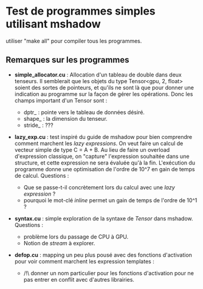 # Test de programmes simples utilisant mshadow
utiliser "make all" pour compiler tous les programmes. 

## Remarques sur les programmes
- **simple_allocator.cu** : Allocation d'un tableau de double dans deux tenseurs.
Il semblerait que les objets du type Tensor<gpu, 2, float> soient des sortes de pointeurs, et qu'ils ne sont là que pour donner une indication au programme sur la façon de gérer les opérations. Donc les champs important d'un Tensor sont :
  - dptr_ : pointe vers le tableau de données désiré.
  - shape_ : la dimension du tenseur.
  - stride_ : ???

- **lazy_exp.cu** : test inspiré du guide de mshadow pour bien comprendre comment marchent les *lazy expressions*. On veut faire un calcul de vecteur simple de type C = A + B. Au lieu de faire un overload d'expression classique, on "capture" l'expression souhaitée dans une structure, et cette expression ne sera évaluée qu'à la fin. L'exécution du programme donne une optimisation de l'ordre de 10^7 en gain de temps de calcul. Questions :
  - Que se passe-t-il concrètement lors du calcul avec une *lazy expression* ?
  - pourquoi le mot-clé *inline* permet un gain de temps de l'ordre de 10^1 ?
  
- **syntax.cu** : simple exploration de la syntaxe de *Tensor* dans mshadow. 
  Questions :
    - problème lors du passage de CPU à GPU. 
    - Notion de *stream* à explorer.
    
 - **defop.cu** : mapping un peu plus pousé avec des fonctions d'activation pour voir comment marchent les expression templates :
    - /!\ donner un nom particulier pour les fonctions d'activation pour ne pas entrer en conflit avec d'autres librairies. 
